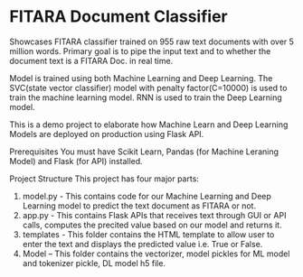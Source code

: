 # FITARA Document Classifier

Showcases FITARA classifier trained on 955 raw text documents with over 5 million words. Primary goal is to pipe the input text and to whether the document text is a FITARA Doc. in real time.

Model is trained using both Machine Learning and Deep Learning. The SVC(state vector classifier) model with penalty factor(C=10000) is used to train the machine learning model. RNN is used to train the Deep Learning model.

This is a demo project to elaborate how Machine Learn and Deep Learning Models are deployed on production using Flask API.

Prerequisites
You must have Scikit Learn, Pandas (for Machine Leraning Model) and Flask (for API) installed.

Project Structure
This project has four major parts:
1.	model.py - This contains code for our Machine Learning and Deep Learning model to predict the text document as FITARA or not.
2.	app.py - This contains Flask APIs that receives text through GUI or API calls, computes the precited value based on our model and returns it.
3.	templates - This folder contains the HTML template to allow user to enter the text and displays the predicted value i.e. True or False.
4.	Model – This folder contains the vectorizer, model pickles for ML model and tokenizer pickle, DL model h5 file.

